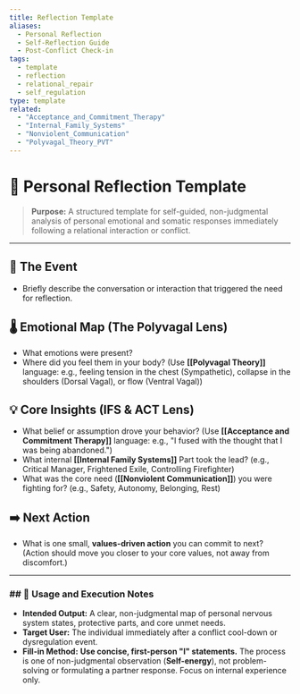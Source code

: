 ```yaml
---
title: Reflection Template
aliases:
  - Personal Reflection
  - Self-Reflection Guide
  - Post-Conflict Check-in
tags:
  - template
  - reflection
  - relational_repair
  - self_regulation
type: template
related:
  - "Acceptance_and_Commitment_Therapy"
  - "Internal_Family_Systems"
  - "Nonviolent_Communication"
  - "Polyvagal_Theory_PVT"
---
```


<!-- @format -->

# 🧘 Personal Reflection Template

> **Purpose:** A structured template for self-guided, non-judgmental analysis of personal emotional and somatic responses immediately following a relational interaction or conflict.

---

## 📝 The Event

- Briefly describe the conversation or interaction that triggered the need for reflection.

## 🌡 Emotional Map (The Polyvagal Lens)

- What emotions were present?
- Where did you feel them in your body? (Use **[[Polyvagal Theory]]** language: e.g., feeling tension in the chest (Sympathetic), collapse in the shoulders (Dorsal Vagal), or flow (Ventral Vagal))

## 💡 Core Insights (IFS & ACT Lens)

- What belief or assumption drove your behavior? (Use **[[Acceptance and Commitment Therapy]]** language: e.g., "I fused with the thought that I was being abandoned.")
- What internal **[[Internal Family Systems]]** Part took the lead? (e.g., Critical Manager, Frightened Exile, Controlling Firefighter)
- What was the core need (**[[Nonviolent Communication]]**) you were fighting for? (e.g., Safety, Autonomy, Belonging, Rest)

## ➡️ Next Action

- What is one small, **values-driven action** you can commit to next? (Action should move you closer to your core values, not away from discomfort.)

---

### ## 📌 Usage and Execution Notes

- **Intended Output:** A clear, non-judgmental map of personal nervous system states, protective parts, and core unmet needs.
- **Target User:** The individual immediately after a conflict cool-down or dysregulation event.
- **Fill-in Method:** **Use concise, first-person "I" statements.** The process is one of non-judgmental observation (**Self-energy**), not problem-solving or formulating a partner response. Focus on internal experience only.
